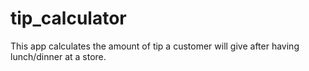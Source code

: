 # tip_calculator
This app calculates the amount of tip a customer will give after having lunch/dinner at a store.
